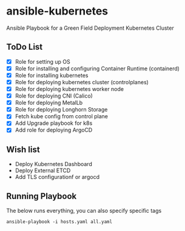 # ansible-kubernetes
Ansible Playbook for a Green Field Deployment Kubernetes Cluster

## ToDo List
- [x] Role for setting up OS
- [x] Role for installing and configuring Container Runtime (containerd)
- [x] Role for installing kubernetes
- [x] Role for deploying kubernetes cluster (controlplanes)
- [x] Role for deploying kubernetes worker node
- [x] Role for deploying CNI (Calico)
- [x] Role for deploying MetalLb
- [x] Role for deploying Longhorn Storage
- [x] Fetch kube config from control plane
- [x] Add Upgrade playbook for k8s
- [x] Add role for deploying ArgoCD

## Wish list
- Deploy Kubernetes Dashboard
- Deploy External ETCD
- Add TLS configurationf or argocd

## Running Playbook
The below runs everything, you can also specify specific tags
```
ansible-playbook -i hosts.yaml all.yaml
```